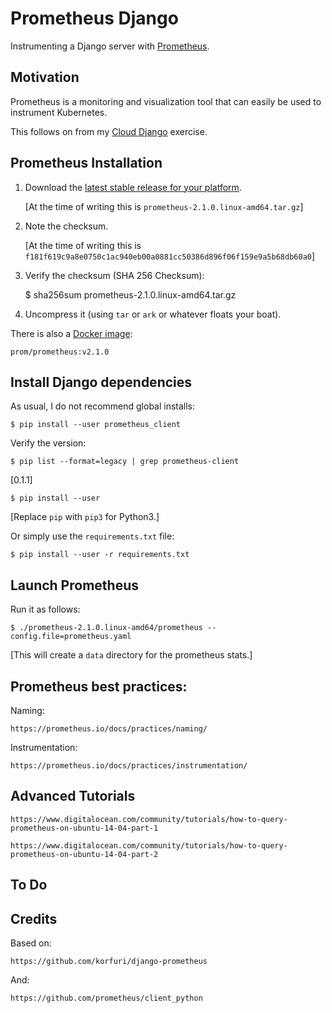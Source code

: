 # Prometheus Django

Instrumenting a Django server with [Prometheus](https://prometheus.io/).

## Motivation

Prometheus is a monitoring and visualization tool that can easily be used to instrument Kubernetes.

This follows on from my [Cloud Django](https://github.com/mramshaw/Cloud_Django) exercise.

## Prometheus Installation

1. Download the [latest stable release for your platform](https://prometheus.io/download/).

    [At the time of writing this is `prometheus-2.1.0.linux-amd64.tar.gz`]

2. Note the checksum.

    [At the time of writing this is `f181f619c9a8e0750c1ac940eb00a0881cc50386d896f06f159e9a5b68db60a0`]

3. Verify the checksum (SHA 256 Checksum):

    $ sha256sum prometheus-2.1.0.linux-amd64.tar.gz

4. Uncompress it (using `tar` or `ark` or whatever floats your boat).

There is also a [Docker image](https://hub.docker.com/r/prom/prometheus/):

    prom/prometheus:v2.1.0

## Install Django dependencies

As usual, I do not recommend global installs:

    $ pip install --user prometheus_client

Verify the version:

    $ pip list --format=legacy | grep prometheus-client

[0.1.1]

    $ pip install --user 

[Replace `pip` with `pip3` for Python3.]

Or simply use the `requirements.txt` file:

    $ pip install --user -r requirements.txt

## Launch Prometheus

Run it as follows:

    $ ./prometheus-2.1.0.linux-amd64/prometheus --config.file=prometheus.yaml

[This will create a `data` directory for the prometheus stats.]

## Prometheus best practices:

Naming:

    https://prometheus.io/docs/practices/naming/

Instrumentation:

    https://prometheus.io/docs/practices/instrumentation/

## Advanced Tutorials

    https://www.digitalocean.com/community/tutorials/how-to-query-prometheus-on-ubuntu-14-04-part-1

    https://www.digitalocean.com/community/tutorials/how-to-query-prometheus-on-ubuntu-14-04-part-2

## To Do

## Credits

Based on:

    https://github.com/korfuri/django-prometheus

And:

    https://github.com/prometheus/client_python
